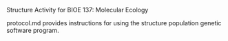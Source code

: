 Structure Activity for BIOE 137: Molecular Ecology

protocol.md provides instructions for using the structure population genetic software program. 
